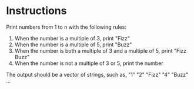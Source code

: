 # Instructions

Print numbers from 1 to n with the following rules:

1. When the number is a multiple of 3, print "Fizz"
2. When the number is a multiple of 5, print "Buzz"
3. When the number is both a multiple of 3 and a multiple of 5, print "Fizz Buzz"
4. When the number is not a multiple of 3 or 5, print the number

The output should be a vector of strings, such as, "1" "2" "Fizz" "4" "Buzz" ...
